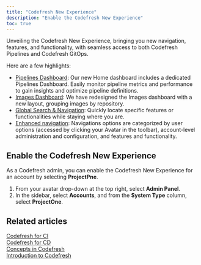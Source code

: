```yaml
---
title: "Codefresh New Experience"
description: "Enable the Codefresh New Experience"
toc: true
---
```



Unveiling the Codefresh New Experience, bringing you new navigation, features, and functionality, with seamless access to both Codefresh Pipelines and Codefresh GitOps.

Here are a few highlights:  
* [Pipelines Dashboard]({{site.baseurl}}/docs/dashboards/home-dashboard/#pipelines-dashboard): Our new Home dashboard includes a dedicated Pipelines Dashboard. Easily monitor pipeline metrics and performance to gain insights and optimize pipeline definitions. 
* [Images Dashboard]({{site.baseurl}}/docs/dashboards/images/): We have redesigned the Images dashboard with a new layout, grouping images by repository. 
* [Global Search & Navigation](#about-global-universal-search--navigation): Quickly locate specific features or functionalities while staying where you are.
* [Enhanced navigation]({{site.baseurl}}/docs/new-codefresh/menu-navigation/): Navigations options are categorized by user options (accessed by clicking your Avatar in the toolbar), account-level administration and configuration, and features and functionality.


## Enable the Codefresh New Experience
As a Codefresh admin, you can enable the Codefresh New Experience for an account by selecting **ProjectPne**.

1. From your avatar drop-down at the top right, select **Admin Panel**.
1. In the sidebar, select **Accounts**, and from the **System Type** column, select **ProjectOne**.

## Related articles
[Codefresh for CI]({{site.baseurl}}/docs/getting-started/ci-codefresh/)  
[Codefresh for CD]({{site.baseurl}}/docs/getting-started/cd-codefresh/)    
[Concepts in Codefresh]({{site.baseurl}}/docs/getting-started/concepts/)   
[Introduction to Codefresh]({{site.baseurl}}/docs/getting-started/intro-to-codefresh/)  
